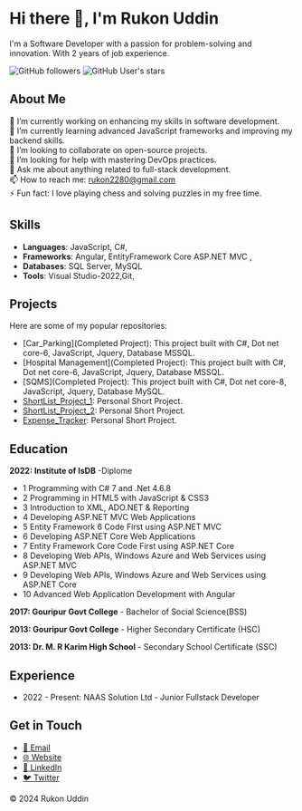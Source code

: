 


# Hi there 👋, I'm Rukon Uddin

I'm a Software Developer with a passion for problem-solving and innovation. With 2 years of job experience.

![GitHub followers](https://img.shields.io/github/followers/rukonuddinp?label=Follow&style=social) ![GitHub User's stars](https://img.shields.io/github/stars/rukonuddinp?style=social)

## About Me

🔭 I’m currently working on enhancing my skills in software development.  
🌱 I’m currently learning advanced JavaScript frameworks and improving my backend skills.  
👯 I’m looking to collaborate on open-source projects.  
🤔 I’m looking for help with mastering DevOps practices.  
💬 Ask me about anything related to full-stack development.  
📫 How to reach me: [rukon2280@gmail.com](mailto:rukon2280@gmail.com)   
⚡ Fun fact: I love playing chess and solving puzzles in my free time.

## Skills

- **Languages**: JavaScript, C#,
- **Frameworks**: Angular, EntityFramework Core ASP.NET MVC , 
- **Databases**: SQL Server, MySQL
- **Tools**: Visual Studio-2022,Git, 

## Projects

Here are some of my popular repositories:

- [Car_Parking](Completed Project): This project built with C#, Dot net core-6, JavaScript, Jquery, Database MSSQL.
- [Hospital Management](Completed Project): This project built with C#, Dot net core-6, JavaScript, Jquery, Database MSSQL.
- [SQMS](Completed Project): This project built with C#, Dot net core-8, JavaScript, Jquery, Database MySQL.
- [ShortList_Project_1](https://github.com/rukonuddinp/TechnicalTaskOfMalihaSoft): Personal Short Project.
- [ShortList_Project_2](https://github.com/rukonuddinp/ShortListOfHospitalManage): Personal Short Project.
- [Expense_Tracker](https://github.com/rukonuddinp/Expense_Tracker): Personal Short Project.
  

## Education

**2022: Institute of IsDB** -Diplome

- 1	Programming with C# 7 and .Net 4.6.8
- 2	Programming in HTML5 with JavaScript & CSS3
- 3	Introduction to XML, ADO.NET & Reporting
- 4	Developing ASP.NET MVC  Web Applications
- 5	Entity Framework 6 Code First using ASP.NET MVC 
- 6	Developing ASP.NET Core Web Applications
- 7	Entity Framework Core Code First using ASP.NET Core
- 8	Developing Web APIs, Windows Azure and Web Services using ASP.NET MVC
- 9	Developing Web APIs, Windows Azure and Web Services using ASP.NET Core
- 10	Advanced Web Application Development with Angular
  
**2017: Gouripur Govt College** - Bachelor of Social Science(BSS)

**2013: Gouripur Govt College** - Higher Secondary Certificate (HSC)

**2013: Dr. M. R Karim High School** - Secondary School Certificate (SSC)

## Experience
- 2022 - Present: NAAS Solution Ltd - Junior Fullstack Developer


## Get in Touch

- [📧 Email](mailto:rukon2280@gmail.com)
- [🌐 Website]()
- [💼 LinkedIn](https://www.linkedin.com/in/rukon-uddin-99830623b/)
- [🐦 Twitter]()


© 2024 Rukon Uddin


